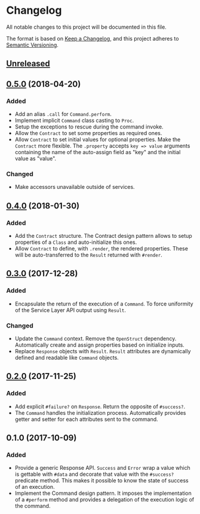# Changelog
All notable changes to this project will be documented in this file.

The format is based on [Keep a Changelog](https://keepachangelog.com/en/1.0.0/),
and this project adheres to [Semantic Versioning](https://semver.org/spec/v2.0.0.html).

## [Unreleased]

## [0.5.0] (2018-04-20)

### Added

* Add an alias `.call` for `Command.perform`.
* Implement implicit `Command` class casting to `Proc`.
* Setup the exceptions to rescue during the command invoke.
* Allow the `Contract` to set some properties as required ones.
* Allow `Contract` to set initial values for optional properties. Make the
`Contract` more flexible. The `.property` accepts `key => value` arguments
containing the name of the auto-assign field as "key" and the initial value as
"value".

### Changed

* Make accessors unavailable outside of services.

## [0.4.0] (2018-01-30)

### Added

* Add the `Contract` structure. The Contract design pattern allows to setup
properties of a `Class` and auto-initialize this ones.
* Allow `Contract` to define, with `.render`, the rendered properties. These
will be auto-transferred to the `Result` returned with `#render`.

## [0.3.0] (2017-12-28)

### Added

* Encapsulate the return of the execution of a `Command`. To force uniformity of
the Service Layer API output using `Result`.

### Changed

* Update the `Command` context. Remove the `OpenStruct` dependency.
Automatically create and assign properties based on initialize inputs.
* Replace `Response` objects with `Result`. `Result` attributes are dynamically
defined and readable like `Command` objects.

## [0.2.0] (2017-11-25)

### Added

* Add explicit `#failure?` on `Response`. Return the opposite of `#success?`.
* The `Command` handles the initialization process. Automatically provides
getter and setter for each attributes sent to the command.

## 0.1.0 (2017-10-09)

### Added

* Provide a generic Response API. `Success` and `Error` wrap a value which is
gettable with `#data` and decorate that value with the `#success?` predicate
method. This makes it possible to know the state of success of an execution.
* Implement the Command design pattern. It imposes the implementation of a
`#perform` method and provides a delegation of the execution logic of the
command.

[Unreleased]: https://github.com/gemologist/service_layer/compare/v0.5.0...master
[0.5.0]: https://github.com/gemologist/service_layer/compare/v0.4.0...v0.5.0
[0.4.0]: https://github.com/gemologist/service_layer/compare/v0.3.0...v0.4.0
[0.3.0]: https://github.com/gemologist/service_layer/compare/v0.2.0...v0.3.0
[0.2.0]: https://github.com/gemologist/service_layer/compare/v0.1.0...v0.2.0
